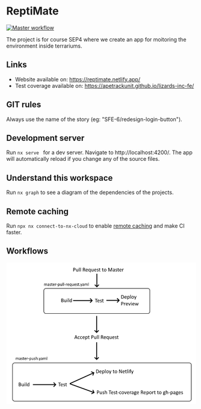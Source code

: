 # ReptiMate

[![Master workflow](https://github.com/apeTrackunit/lizards-inc-fe/actions/workflows/master-push.yaml/badge.svg?branch=master)](https://github.com/apeTrackunit/lizards-inc-fe/actions/workflows/master-push.yaml)

The project is for course SEP4 where we create an app for moitoring the environment inside terrariums.

## Links
- Website available on: https://reptimate.netlify.app/
- Test coverage available on: https://apetrackunit.github.io/lizards-inc-fe/

## GIT rules 

Always use the name of the story (eg: "SFE-6/redesign-login-button").

## Development server

Run `nx serve ` for a dev server. Navigate to http://localhost:4200/. The app will automatically reload if you change any of the source files.

## Understand this workspace

Run `nx graph` to see a diagram of the dependencies of the projects.

## Remote caching

Run `npx nx connect-to-nx-cloud` to enable [remote caching](https://nx.app) and make CI faster.

## Workflows

<img src=".github/workflows-plan.png" alt="workflow plan"/>
